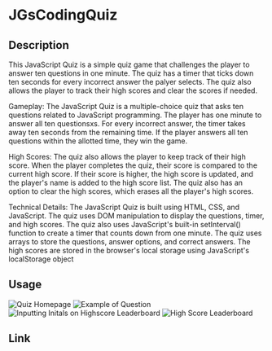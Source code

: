 # JGsCodingQuiz


## Description
This JavaScript Quiz is a simple quiz game that challenges the player to answer ten questions in one minute. The quiz has a timer that ticks down ten seconds for every incorrect answer the palyer selects. The quiz also allows the player to track their high scores and clear the scores if needed.

Gameplay:
The JavaScript Quiz is a multiple-choice quiz that asks ten questions related to JavaScript programming. The player has one minute to answer all ten questionsxs. For every incorrect answer, the timer takes away ten seconds from the remaining time. If the player answers all ten questions within the allotted time, they win the game.

High Scores:
The quiz also allows the player to keep track of their high score. When the player completes the quiz, their score is compared to the current high score. If their score is higher, the high score is updated, and the player's name is added to the high score list. The quiz also has an option to clear the high scores, which erases all the player's high scores.

Technical Details:
The JavaScript Quiz is built using HTML, CSS, and JavaScript. The quiz uses DOM manipulation to display the questions, timer, and high scores. The quiz also uses JavaScript's built-in setInterval() function to create a timer that counts down from one minute. The quiz uses arrays to store the questions, answer options, and correct answers. The high scores are stored in the browser's local storage using JavaScript's localStorage object

## Usage
![Quiz Homepage](./JGsCodingQuiz/Images/Quiz-Homepage.png)
![Example of Question](./JGsCodingQuiz/Images/Question-Example.png)
![Inputting Initals on Highscore Leaderboard](./JGsCodingQuiz/Images/Inputting-Initials-On-Leaderboard.png)
![High Score Leaderboard](xss./JGsCodingQuiz/Images/High-Score-Leaderboard.png)

## Link

